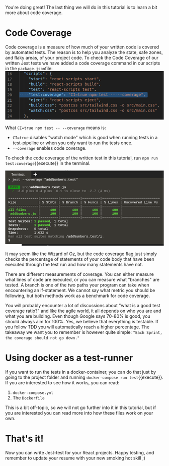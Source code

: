 You're doing great! The last thing we will do in this tutorial is to learn a bit more about code coverage.
# Code Coverage
Code coverage is a measure of how much of your written code is covered by automated tests. The reason is to help you analyze the state, safe zones, and flaky areas, of your project code. 
To check the Code Coverage of our written Jest tests we have added a code coverage command in our scripts in the `package.json`file: ![coverageScript](./assets/coverageScripts.png) 

What `CI=true npm test -- --coverage` means is:
* `CI=true` disables "watch mode" which is good when running tests in a test-pipeline or when you only want to run the tests once. 
* `--coverage` enables code coverage.

To check the code coverage of the written test in this tutorial, run `npm run test:coverage`{{execute}} in the terminal. 

![CodeCoverage](./assets/codeCoverage.png)

It may seem like the Wizard of Oz, but the code coverage flag just simply checks the percentage of statements of your code body that have been executed through the test run and how many statements have not.

There are different measurements of coverage. You can either measure what lines of code are executed, or you can measure what "branches" are tested. A branch is one of the two paths your program can take when encountering an if-statement. We cannot say what metric you should be following, but both methods work as a benchmark for code coverage. 

You will probably encounter a lot of discussions about "what is a good test coverage ratio?" and like the agile world, it all depends on who you are and what you are building. Even though Google says 70-80% is good, you should always aim for 100%. Yes, we believe that everything is testable. If you follow TDD you will automatically reach a higher percentage. The takeaway we want you to remember is however quite simple: `"Each Sprint, the coverage should not go down."`

# Using docker as a test-runner

If you want to run the tests in a docker-container, you can do that just by going to the project folder and running `docker-compose run test`{{execute}}. If you are interested to see how it works, you can read:

1. `docker-compose.yml`
2. The `Dockerfile`

This is a bit off-topic, so we will not go further into it in this tutorial, but if you are interested you can read more into how these files work on your own. 

# That's it!
Now you can write Jest-test for your React projects.
Happy testing, and remember to update your resume with your new smoking hot skill ;)

